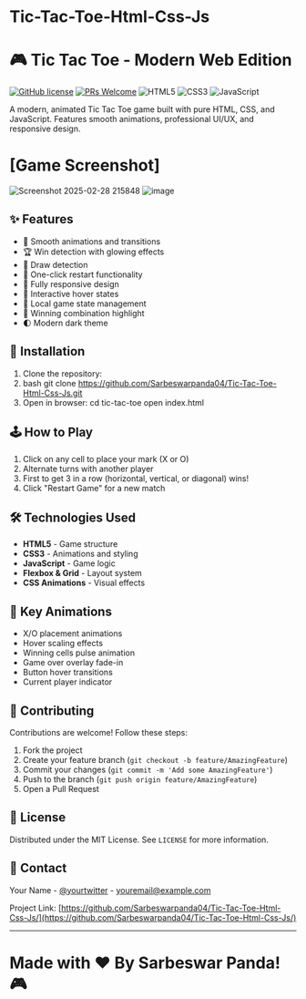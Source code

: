 # Tic-Tac-Toe-Html-Css-Js

# 🎮 Tic Tac Toe - Modern Web Edition

[![GitHub license](https://img.shields.io/badge/license-MIT-blue.svg)](https://github.com/yourusername/tic-tac-toe/blob/main/LICENSE)
[![PRs Welcome](https://img.shields.io/badge/PRs-welcome-brightgreen.svg)](https://github.com/yourusername/tic-tac-toe/pulls)
![HTML5](https://img.shields.io/badge/HTML5-E34F26?style=flat&logo=html5&logoColor=white)
![CSS3](https://img.shields.io/badge/CSS3-1572B6?style=flat&logo=css3&logoColor=white)
![JavaScript](https://img.shields.io/badge/JavaScript-F7DF1E?style=flat&logo=javascript&logoColor=black)

A modern, animated Tic Tac Toe game built with pure HTML, CSS, and JavaScript. Features smooth animations, professional UI/UX, and responsive design.

# [Game Screenshot]

![Screenshot 2025-02-28 215848](https://github.com/user-attachments/assets/1f7846d3-7196-4a60-85d0-9e42c3de3040)
![image](https://github.com/user-attachments/assets/28d037e7-311d-438e-a7ba-0ce2b8dcadd8)


## ✨ Features

- 🌈 Smooth animations and transitions
- 🏆 Win detection with glowing effects
- 🤝 Draw detection
- 🔄 One-click restart functionality
- 📱 Fully responsive design
- 🎯 Interactive hover states
- 💾 Local game state management
- 🎉 Winning combination highlight
- 🌓 Modern dark theme

## 🚀 Installation

1. Clone the repository:
2. bash
git clone https://github.com/Sarbeswarpanda04/Tic-Tac-Toe-Html-Css-Js.git
3. Open in browser:
cd tic-tac-toe
open index.html


## 🕹️ How to Play

1. Click on any cell to place your mark (X or O)
2. Alternate turns with another player
3. First to get 3 in a row (horizontal, vertical, or diagonal) wins!
4. Click "Restart Game" for a new match

## 🛠️ Technologies Used

- **HTML5** - Game structure
- **CSS3** - Animations and styling
- **JavaScript** - Game logic
- **Flexbox & Grid** - Layout system
- **CSS Animations** - Visual effects

## 🌈 Key Animations

- X/O placement animations
- Hover scaling effects
- Winning cells pulse animation
- Game over overlay fade-in
- Button hover transitions
- Current player indicator

## 🤝 Contributing

Contributions are welcome! Follow these steps:

1. Fork the project
2. Create your feature branch (`git checkout -b feature/AmazingFeature`)
3. Commit your changes (`git commit -m 'Add some AmazingFeature'`)
4. Push to the branch (`git push origin feature/AmazingFeature`)
5. Open a Pull Request

## 📄 License

Distributed under the MIT License. See `LICENSE` for more information.

## 📧 Contact

Your Name - [@yourtwitter](https://twitter.com/yourtwitter) - youremail@example.com

Project Link: [https://github.com/Sarbeswarpanda04/Tic-Tac-Toe-Html-Css-Js/](https://github.com/Sarbeswarpanda04/Tic-Tac-Toe-Html-Css-Js/)

---

# Made with ❤️ By Sarbeswar Panda! 🎮

